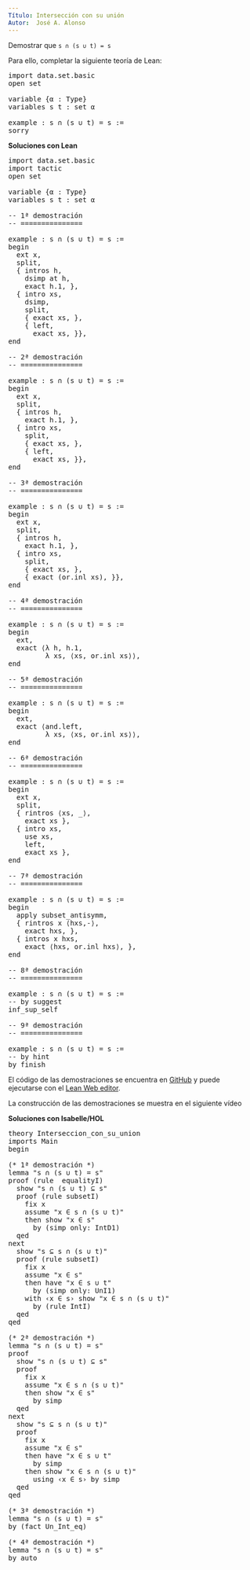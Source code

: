 ```yaml
---
Título: Intersección con su unión
Autor:  José A. Alonso
---
```


Demostrar que `s ∩ (s ∪ t) = s`

Para ello, completar la siguiente teoría de Lean:

<pre lang="lean">
import data.set.basic
open set

variable {α : Type}
variables s t : set α

example : s ∩ (s ∪ t) = s :=
sorry
</pre>

<!-- more-->

**Soluciones con Lean**

<pre lang="lean">
import data.set.basic
import tactic
open set

variable {α : Type}
variables s t : set α

-- 1ª demostración
-- ===============

example : s ∩ (s ∪ t) = s :=
begin
  ext x,
  split,
  { intros h,
    dsimp at h,
    exact h.1, },
  { intro xs,
    dsimp,
    split,
    { exact xs, },
    { left,
      exact xs, }},
end

-- 2ª demostración
-- ===============

example : s ∩ (s ∪ t) = s :=
begin
  ext x,
  split,
  { intros h,
    exact h.1, },
  { intro xs,
    split,
    { exact xs, },
    { left,
      exact xs, }},
end

-- 3ª demostración
-- ===============

example : s ∩ (s ∪ t) = s :=
begin
  ext x,
  split,
  { intros h,
    exact h.1, },
  { intro xs,
    split,
    { exact xs, },
    { exact (or.inl xs), }},
end

-- 4ª demostración
-- ===============

example : s ∩ (s ∪ t) = s :=
begin
  ext,
  exact ⟨λ h, h.1,
         λ xs, ⟨xs, or.inl xs⟩⟩,
end

-- 5ª demostración
-- ===============

example : s ∩ (s ∪ t) = s :=
begin
  ext,
  exact ⟨and.left,
         λ xs, ⟨xs, or.inl xs⟩⟩,
end

-- 6ª demostración
-- ===============

example : s ∩ (s ∪ t) = s :=
begin
  ext x,
  split,
  { rintros ⟨xs, _⟩,
    exact xs },
  { intro xs,
    use xs,
    left,
    exact xs },
end

-- 7ª demostración
-- ===============

example : s ∩ (s ∪ t) = s :=
begin
  apply subset_antisymm,
  { rintros x ⟨hxs,-⟩,
    exact hxs, },
  { intros x hxs,
    exact ⟨hxs, or.inl hxs⟩, },
end

-- 8ª demostración
-- ===============

example : s ∩ (s ∪ t) = s :=
-- by suggest
inf_sup_self

-- 9ª demostración
-- ===============

example : s ∩ (s ∪ t) = s :=
-- by hint
by finish
</pre>

El código de las demostraciones se encuentra en [GitHub](https://github.com/jaalonso/Razonando-con-Lean/blob/main/src/Interseccion_con_su_union.lean) y puede ejecutarse con el [Lean Web editor](https://leanprover-community.github.io/lean-web-editor/#url=https://raw.githubusercontent.com/jaalonso/Razonando-con-Lean/main/src/Interseccion_con_su_union.lean).

La construcción de las demostraciones se muestra en el siguiente vídeo


**Soluciones con Isabelle/HOL**

<pre lang="isar">
theory Interseccion_con_su_union
imports Main
begin

(* 1ª demostración *)
lemma "s ∩ (s ∪ t) = s"
proof (rule  equalityI)
  show "s ∩ (s ∪ t) ⊆ s"
  proof (rule subsetI)
    fix x
    assume "x ∈ s ∩ (s ∪ t)"
    then show "x ∈ s"
      by (simp only: IntD1)
  qed
next
  show "s ⊆ s ∩ (s ∪ t)"
  proof (rule subsetI)
    fix x
    assume "x ∈ s"
    then have "x ∈ s ∪ t"
      by (simp only: UnI1)
    with ‹x ∈ s› show "x ∈ s ∩ (s ∪ t)"
      by (rule IntI)
  qed
qed

(* 2ª demostración *)
lemma "s ∩ (s ∪ t) = s"
proof
  show "s ∩ (s ∪ t) ⊆ s"
  proof
    fix x
    assume "x ∈ s ∩ (s ∪ t)"
    then show "x ∈ s"
      by simp
  qed
next
  show "s ⊆ s ∩ (s ∪ t)"
  proof
    fix x
    assume "x ∈ s"
    then have "x ∈ s ∪ t"
      by simp
    then show "x ∈ s ∩ (s ∪ t)"
      using ‹x ∈ s› by simp
  qed
qed

(* 3ª demostración *)
lemma "s ∩ (s ∪ t) = s"
by (fact Un_Int_eq)

(* 4ª demostración *)
lemma "s ∩ (s ∪ t) = s"
by auto
</pre>
